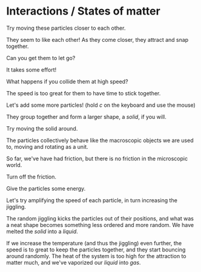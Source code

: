 # Interactions / States of matter

<script>

    var interactionSim = createSimulation({
        initialize: function(simulation) {
            var p = simulation.parameters;
            p.friction = 0.1;

            simulation.particleGenerator = function() {
                var particle = new Particle();
                return particle;
            }

            for (var i = 0; i < 2; i++) {
                addParticle(simulation, simulation.particleGenerator());
            }

            var d = 5;
            v2.set(simulation.particles[0].position, -d, -d);
            v2.set(simulation.particles[1].position, d, d);

            var ljInteraction = new LennardJonesInteraction();
            ljInteraction.strength = 10;
            setInteraction(simulation, 0, 0, ljInteraction);
        }
    });

    function ensembleSpeed(particles)
    {
        var totalVelocity = v2.alloc();
        v2.set(totalVelocity, 0, 0);
        for (var particleIndex = 0; particleIndex < particles.length; particleIndex++) {
            var particle = particles[particleIndex];
            v2.add(totalVelocity, totalVelocity, particle.velocity);
        }
        var ensembleSpeed = v2.magnitude(totalVelocity) / particles.length;
        v2.free(totalVelocity);
        return ensembleSpeed;
    }
</script>

<div class="page">
<div class="stepLog twoColumn">
Try moving these particles closer to each other.

<script>
    cue(function () {
        var distance = v2.distance(interactionSim.particles[0].position, interactionSim.particles[1].position);
        return (distance < 3);   
    });
    endStep();
</script>

They seem to like each other! As they come closer, they attract and snap together.

Can you get them to let go?

<script>
    cue(function () {
        var distance = v2.distance(interactionSim.particles[0].position, interactionSim.particles[1].position);
        return (distance > 6);
    });
    endStep();
</script>

It takes some effort!

What happens if you collide them at high speed?

<script>
    cue(function () {
        var distance = v2.distance(interactionSim.particles[0].position, interactionSim.particles[1].position);
        // TODO: speed along normal instead
        var relativeSpeed = v2.distance(interactionSim.particles[0].velocity, interactionSim.particles[1].velocity);
        return (distance < 3) && (relativeSpeed > 1.0);
    });
    endStep();
</script>

The speed is too great for them to have time to stick together.

Let's add some more particles! (hold _c_ on the keyboard and use the mouse)

<script>
    cue(function () {
        return (interactionSim.particles.length > 20);  
    });
    endStep();
</script>

They group together and form a larger shape, a _solid_, if you will.

Try moving the solid around.

<script>
    cue(function () {
        return (ensembleSpeed(interactionSim.particles) > 0.15); 
    });
    endStep();
</script>

The particles collectively behave like the macroscopic objects we are used to, moving and rotating as a unit.

So far, we've have had friction, but there is no friction in the microscopic world.

Turn off the friction.

<script>
    cue(function () {
        return (interactionSim.parameters.friction == 0);
    });
    createSliderHere({
        object: interactionSim.parameters,
        name: "friction",
        min: 0, max: 0.1,
        minLabel: "No friction", maxLabel: "Some",
    });
</script>

Give the particles some energy.

<script>
    cue(function() {
        return (getTotalEnergy(interactionSim) > 0.3);
    });
    endStep();
</script>



Let's try amplifying the speed of each particle, in turn increasing the jiggling.

The random jiggling kicks the particles out of their positions, and what was a neat shape becomes something less ordered and more random. We have melted the _solid_ into a _liquid_.

If we increase the temperature (and thus the jiggling) even further, the speed is to great to keep the particles together, and they start bouncing around randomly. The heat of the system is too high for the attraction to matter much, and we've vaporized our _liquid_ into _gas_.
</div>
<div class="twoColumn">
<script>
    insertHere(interactionSim.div);

    insertHere(createOutput({
        label: "distance: ",
        update: function () {
            var distance = v2.distance(interactionSim.particles[0].position, interactionSim.particles[1].position);
            return distance.toFixed(2);
        }
    }));
    insertHere(createOutput({
        label: "average speed: ",
        update: function () {
            var speed = ensembleSpeed(interactionSim.particles);
            return speed.toFixed(2);
        }
    }));
</script>
</div>
</div>

<script>
    initChapter();
</script>


